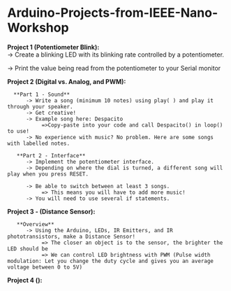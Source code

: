 # Arduino-Projects-from-IEEE-Nano-Workshop

**Project 1 (Potentiometer Blink):**  
 -> Create a blinking LED with its blinking rate controlled by a potentiometer. 
 
 -> Print the value being read from the potentiometer to your Serial monitor
 
**Project 2 (Digital vs. Analog, and PWM):**  
      
      **Part 1 - Sound**
          -> Write a song (minimum 10 notes) using play( ) and play it through your speaker.
          -> Get creative!
          -> Example song here: Despacito
               =>Copy-paste into your code and call Despacito() in loop() to use!
          -> No experience with music? No problem. Here are some songs with labelled notes.
     
       **Part 2 - Interface**
          -> Implement the potentiometer interface.
          -> Depending on where the dial is turned, a different song will play when you press RESET.

          -> Be able to switch between at least 3 songs.
               => This means you will have to add more music!
          -> You will need to use several if statements.
 **Project 3 - (Distance Sensor):** 
  
       **Overview**
          -> Using the Arduino, LEDs, IR Emitters, and IR phototransistors, make a Distance Sensor!
               => The closer an object is to the sensor, the brighter the LED should be
               => We can control LED brightness with PWM (Pulse width modulation: Let you change the duty cycle and gives you an average voltage between 0 to 5V)
       
 

 
**Project 4 ():**  
 
 
